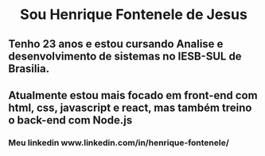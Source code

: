 <h1 align="center">Sou Henrique Fontenele de Jesus</h1>
<h2>Tenho 23 anos e estou cursando Analise e desenvolvimento de sistemas no IESB-SUL de Brasilia.</h2>
<h2>Atualmente estou mais focado em front-end com html, css, javascript e react, mas também treino o back-end com Node.js</h2>

<h3>Meu linkedin www.linkedin.com/in/henrique-fontenele/ </h3>
